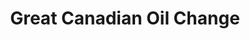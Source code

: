 ---
title: "Great Canadian Oil Change"
url: /calgary/great-canadian-oil-change/
shop: car repair
---